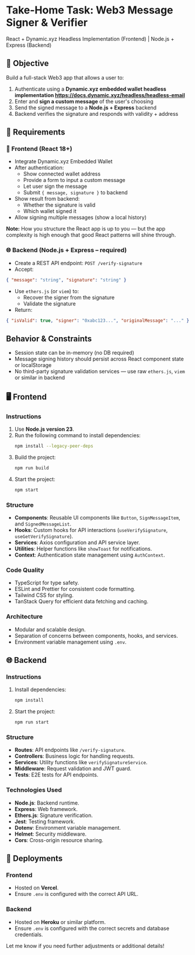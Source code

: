 # Take-Home Task: **Web3 Message Signer & Verifier**
React + Dynamic.xyz Headless Implementation (Frontend) | Node.js + Express (Backend)

## 🎯 Objective
Build a full-stack Web3 app that allows a user to:
1. Authenticate using a **Dynamic.xyz embedded wallet headless implementation https://docs.dynamic.xyz/headless/headless-email**
2. Enter and **sign a custom message** of the user's choosing
3. Send the signed message to a **Node.js + Express** backend
4. Backend verifies the signature and responds with validity + address

## 🔧 Requirements

### 🧩 Frontend (React 18+)
* Integrate Dynamic.xyz Embedded Wallet
* After authentication:
   * Show connected wallet address
   * Provide a form to input a custom message
   * Let user sign the message
   * Submit `{ message, signature }` to backend
* Show result from backend:
   * Whether the signature is valid
   * Which wallet signed it
* Allow signing multiple messages (show a local history)

**Note:** How you structure the React app is up to you — but the app complexity is high enough that good React patterns will shine through.

### 🌐 Backend (Node.js + Express – required)
* Create a REST API endpoint: `POST /verify-signature`
* Accept:
```json
{ "message": "string", "signature": "string" }
```
* Use `ethers.js` (or `viem`) to:
   * Recover the signer from the signature
   * Validate the signature
* Return:
```json
{ "isValid": true, "signer": "0xabc123...", "originalMessage": "..." }
```

## Behavior & Constraints
* Session state can be in-memory (no DB required)
* Message signing history should persist across React component state or localStorage
* No third-party signature validation services — use raw `ethers.js`, `viem` or similar in backend

## 🖥️ Frontend

### Instructions
1. Use **Node.js version 23**.
2. Run the following command to install dependencies:
   ```bash
   npm install --legacy-peer-deps
   ```
3. Build the project:
   ```bash
   npm run build
   ```
4. Start the project:
   ```bash
   npm start
   ```

### Structure
- **Components**: Reusable UI components like `Button`, `SignMessageItem`, and `SignedMessageList`.
- **Hooks**: Custom hooks for API interactions (`useVerifySignature`, `useGetVerifySignature`).
- **Services**: Axios configuration and API service layer.
- **Utilities**: Helper functions like `showToast` for notifications.
- **Context**: Authentication state management using `AuthContext`.

### Code Quality
- TypeScript for type safety.
- ESLint and Prettier for consistent code formatting.
- Tailwind CSS for styling.
- TanStack Query for efficient data fetching and caching.

### Architecture
- Modular and scalable design.
- Separation of concerns between components, hooks, and services.
- Environment variable management using `.env`.

## 🌐 Backend

### Instructions
1. Install dependencies:
   ```bash
   npm install
   ```
2. Start the project:
   ```bash
   npm run start
   ```

### Structure
- **Routes**: API endpoints like `/verify-signature`.
- **Controllers**: Business logic for handling requests.
- **Services**: Utility functions like `verifySignatureService`.
- **Middleware**: Request validation and JWT guard.
- **Tests**: E2E tests for API endpoints.

### Technologies Used
- **Node.js**: Backend runtime.
- **Express**: Web framework.
- **Ethers.js**: Signature verification.
- **Jest**: Testing framework.
- **Dotenv**: Environment variable management.
- **Helmet**: Security middleware.
- **Cors**: Cross-origin resource sharing.

## 🚀 Deployments

### Frontend
- Hosted on **Vercel**.
- Ensure `.env` is configured with the correct API URL.

### Backend
- Hosted on **Heroku** or similar platform.
- Ensure `.env` is configured with the correct secrets and database credentials.

Let me know if you need further adjustments or additional details!
